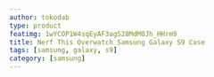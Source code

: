 ```yaml
---
author: tokodab
type: product
featimg: 1wYCOP1W4sqEyAF3agS28MdM0Jh_HHrm9
title: Nerf This Overwatch Samsung Galaxy S9 Case
tags: [samsung, galaxy, s9]
category: [samsung]
---
```

